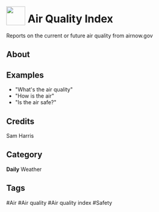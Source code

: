 # <img src="https://raw.githack.com/FortAwesome/Font-Awesome/master/svgs/solid/wind.svg" card_color="#8CE0FE" width="50" height="50" style="vertical-align:bottom"/> Air Quality Index
Reports on the current or future air quality from airnow.gov

## About


## Examples
* "What's the air quality"
* "How is the air"
* "Is the air safe?"

## Credits
Sam Harris

## Category
**Daily**
Weather

## Tags
#Air
#Air quality
#Air quality index
#Safety

